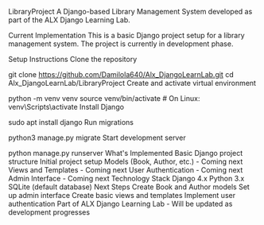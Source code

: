 LibraryProject
A Django-based Library Management System developed as part of the ALX Django Learning Lab.

Current Implementation
This is a basic Django project setup for a library management system. The project is currently in development phase.

Setup Instructions
Clone the repository

git clone https://github.com/Damilola640/Alx_DjangoLearnLab.git
cd Alx_DjangoLearnLab/LibraryProject
Create and activate virtual environment

python -m venv venv
source venv/bin/activate  # On Linux: venv\Scripts\activate
Install Django

sudo apt install django
Run migrations

python3 manage.py migrate
Start development server

python manage.py runserver
What's Implemented
 Basic Django project structure
 Initial project setup
 Models (Book, Author, etc.) - Coming next
 Views and Templates - Coming next
 User Authentication - Coming next
 Admin Interface - Coming next
Technology Stack
Django 4.x
Python 3.x
SQLite (default database)
Next Steps
Create Book and Author models
Set up admin interface
Create basic views and templates
Implement user authentication
Part of ALX Django Learning Lab - Will be updated as development progresses